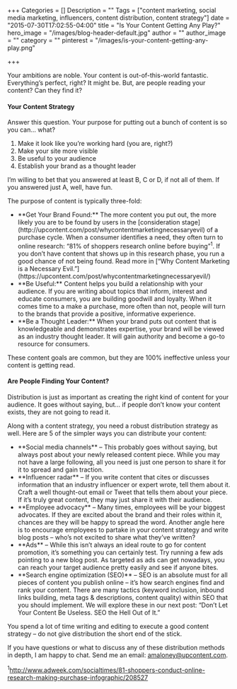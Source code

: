 +++
Categories = []
Description = ""
Tags = ["content marketing, social media marketing, influencers, content distribution, content strategy"]
date = "2015-07-30T17:02:55-04:00"
title = "Is Your Content Getting Any Play?"
hero_image = "/images/blog-header-default.jpg"
author = ""
author_image = ""
category = ""
pinterest = "/images/is-your-content-getting-any-play.png"

+++

Your ambitions are noble. Your content is out-of-this-world fantastic. Everything’s perfect, right? It might be. But, are people reading your content? Can they find it?


#### Your Content Strategy
Answer this question. Your purpose for putting out a bunch of content is so you can… what?

<ol class="cap-letter">
<li>Make it look like you’re working hard (you are, right?)</li>
<li>Make your site more visible</li>
<li>Be useful to your audience</li>
<li>Establish your brand as a thought leader</li>
</ol>



I’m willing to bet that you answered at least B, C or D, if not all of them. If you answered just A, well, have fun.

The purpose of content is typically three-fold:
<ul>
<li>**Get Your Brand Found:** The more content you put out, the more likely you are to be found by users in the [consideration stage](http://upcontent.com/post/whycontentmarketingnecessaryevil) of a purchase cycle. When a consumer identifies a need, they often turn to online research: “81% of shoppers research online before buying”<sup>1</sup>. If you don’t have content that shows up in this research phase, you run a good chance of not being found. Read more in [“Why Content Marketing is a Necessary Evil.”](https://upcontent.com/post/whycontentmarketingnecessaryevil/)</li>
<li>**Be Useful:** Content helps you build a relationship with your audience. If you are writing about topics that inform, interest and educate consumers, you are building goodwill and loyalty. When it comes time to a make a purchase, more often than not, people will turn to the brands that provide a positive, informative experience.</li>
<li>**Be a Thought Leader:** When your brand puts out content that is knowledgeable and demonstrates expertise, your brand will be viewed as an industry thought leader. It will gain authority and become a go-to resource for consumers.</li>
</ul>

These content goals are common, but they are 100% ineffective unless your content is getting read.


#### Are People Finding Your Content?
Distribution is just as important as creating the right kind of content for your audience. It goes without saying, but… if people don’t know your content exists, they are not going to read it.

Along with a content strategy, you need a robust distribution strategy as well. Here are 5 of the simpler ways you can distribute your content:
<ul>
<li>**Social media channels** – This probably goes without saying, but always post about your newly released content piece. While you may not have a large following, all you need is just one person to share it for it to spread and gain traction.</li>

<li>**Influencer radar** – If you write content that cites or discusses information that an industry influencer or expert wrote, tell them about it. Craft a well thought-out email or Tweet that tells them about your piece. If it’s truly great content, they may just share it with their audience.</li>

<li>**Employee advocacy** – Many times, employees will be your biggest advocates. If they are excited about the brand and their roles within it, chances are they will be happy to spread the word. Another angle here is to encourage employees to partake in your content strategy and write blog posts – who’s not excited to share what they’ve written?</li>

<li>**Ads** – While this isn’t always an ideal route to go for content promotion, it’s something you can certainly test. Try running a few ads pointing to a new blog post. As targeted as ads can get nowadays, you can reach your target audience pretty easily and see if anyone bites.</li>

<li>**Search engine optimization (SEO)** – SEO is an absolute must for all pieces of content you publish online – it’s how search engines find and rank your content. There are many tactics (keyword inclusion, inbound links building, meta tags & descriptions, content quality) within SEO that you should implement. We will explore these in our next post: “Don’t Let Your Content Be Useless. SEO the Hell Out of It.” </li>

</ul>

You spend a lot of time writing and editing to execute a good content strategy – do not give distribution the short end of the stick.


If you have questions or what to discuss any of these distribution methods in depth, I am happy to chat. Send me an email: amaloney@upcontent.com.



<sup>1</sup>http://www.adweek.com/socialtimes/81-shoppers-conduct-online-research-making-purchase-infographic/208527
